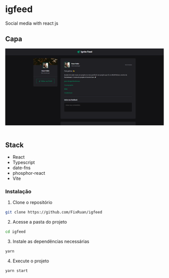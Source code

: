 # igfeed

Social media with react js

## Capa

<img src="./Capa.png" /> <br/> <br/>

## Stack

- React
- Typescript
- date-fns
- phosphor-react
- Vite

### Instalação
1. Clone o repositório
```bash
git clone https://github.com/FixRuan/igfeed
```
2. Acesse a pasta do projeto
```bash
cd igfeed
```
3. Instale as dependências necessárias 
```bash
yarn
```
4. Execute o projeto
```bash
yarn start
```
